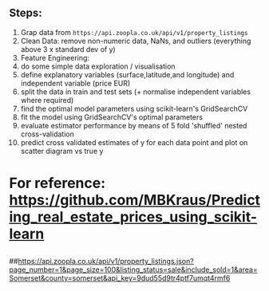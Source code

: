 

## Steps:
1. Grap data from `https://api.zoopla.co.uk/api/v1/property_listings`
2. Clean Data: remove non-numeric data, NaNs, and outliers (everything above 3 x standard dev of y)
3. Feature Engineering: 
4. do some simple data exploration / visualisation
5. define explanatory variables (surface,latitude,and longitude) and independent variable (price EUR)
6. split the data in train and test sets (+ normalise independent variables where required)
7. find the optimal model parameters using scikit-learn's GridSearchCV
8. fit the model using GridSearchCV's optimal parameters
9. evaluate estimator performance by means of 5 fold 'shuffled' nested cross-validation
10. predict cross validated estimates of y for each data point and plot on scatter diagram vs true y






# For reference: https://github.com/MBKraus/Predicting_real_estate_prices_using_scikit-learn

## 
##https://api.zoopla.co.uk/api/v1/property_listings.json?page_number=1&page_size=100&listing_status=sale&include_sold=1&area=Somerset&county=somerset&api_key=9dud55d9tr4ptf7umqt4rmf6